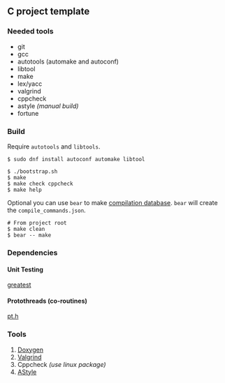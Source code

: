 ## C project template

### Needed tools

- git
- gcc
- autotools (automake and autoconf)
- libtool
- make
- lex/yacc
- valgrind
- cppcheck
- astyle _(manual build)_
- fortune

### Build

Require `autotools` and `libtools`.
```text
$ sudo dnf install autoconf automake libtool
```

```text
$ ./bootstrap.sh
$ make
$ make check cppcheck
$ make help
```
Optional you can use `bear` to make [compilation database](https://sarcasm.github.io/notes/dev/compilation-database.html).
`bear` will create the `compile_commands.json`.

```text
# From project root
$ make clean
$ bear -- make
```

### Dependencies

#### Unit Testing

[greatest](https://github.com/silentbicycle/greatest)

#### Protothreads (co-routines)

[pt.h](http://dunkels.com/adam/pt/)

### Tools

1. [Doxygen](https://www.doxygen.nl/index.html) <br/>
2. [Valgrind](https://valgrind.org/)            <br/>
3. Cppcheck _(use linux package)_               <br/>
4. [AStyle](http://astyle.sourceforge.net/)
